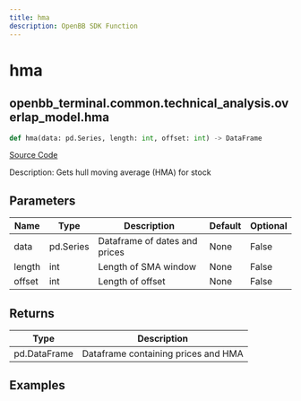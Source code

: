 ```yaml
---
title: hma
description: OpenBB SDK Function
---
```


# hma

## openbb_terminal.common.technical_analysis.overlap_model.hma

```python title='openbb_terminal/common/technical_analysis/overlap_model.py'
def hma(data: pd.Series, length: int, offset: int) -> DataFrame
```
[Source Code](https://github.com/OpenBB-finance/OpenBBTerminal/tree/main/openbb_terminal/common/technical_analysis/overlap_model.py#L91)

Description: Gets hull moving average (HMA) for stock

## Parameters

| Name | Type | Description | Default | Optional |
| ---- | ---- | ----------- | ------- | -------- |
| data | pd.Series | Dataframe of dates and prices | None | False |
| length | int | Length of SMA window | None | False |
| offset | int | Length of offset | None | False |

## Returns

| Type | Description |
| ---- | ----------- |
| pd.DataFrame | Dataframe containing prices and HMA |

## Examples

